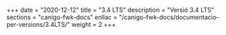 +++
date        = "2020-12-12"
title       = "3.4 LTS"
description = "Versió 3.4 LTS"
sections    = "canigo-fwk-docs"
enllac		= "/canigo-fwk-docs/documentacio-per-versions/3.4LTS/"
weight		= 2
+++
